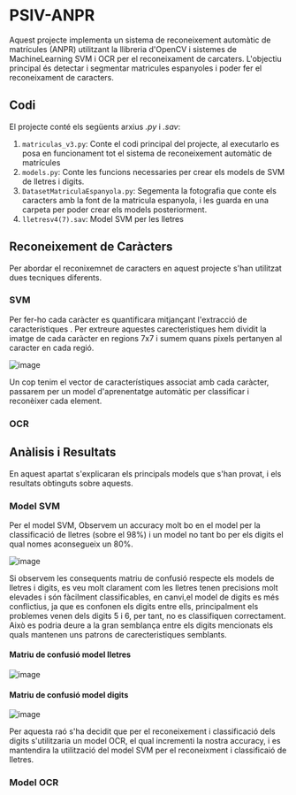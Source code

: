 # PSIV-ANPR
Aquest projecte implementa un sistema de reconeixement automàtic de matrícules (ANPR) utilitzant la llibreria d'OpenCV i sistemes de MachineLearning SVM i OCR per el reconeixament de carcaters. L'objectiu principal és detectar i segmentar matricules espanyoles i poder fer el reconeixament de caracters.

## Codi
El projecte conté els següents arxius *.py* i *.sav*:
1. ``matriculas_v3.py``: Conte el codi principal del projecte, al executarlo es posa en funcionament tot el sistema de reconeixement automàtic de matrícules
2. ``models.py``: Conte les funcions necessaries per crear els models de SVM de lletres i digits.
3. ``DatasetMatriculaEspanyola.py``: Segementa la fotografia que conte els caracters amb la font de la matricula espanyola, i les guarda en una carpeta per poder crear els models posteriorment.
4. ``lletresv4(7).sav``: Model SVM per les lletres

## Reconeixement de Caràcters 

Per abordar el reconixemnet de caracters en aquest projecte s'han utilitzat dues tecniques diferents.

### SVM
Per fer-ho cada caràcter es quantificara mitjançant l'extracció de característiques . Per extreure aquestes carecteristiques hem dividit la imatge de cada caràcter en regions 7x7 i sumem quans pixels pertanyen al caracter en cada regió.

![image](https://github.com/SergiTordera/PSIV-ANPR/assets/61145059/ba2e2055-023f-4f98-a13d-22b7b41a27fc)


Un cop tenim el vector de característiques associat amb cada caràcter, passarem per un model d'aprenentatge automàtic per classificar i reconèixer cada element.


### OCR

## Anàlisis i Resultats

En aquest apartat s'explicaran els principals models que s'han provat, i els resultats obtinguts sobre aquests.

### Model SVM
Per el model SVM, Observem un accuracy molt bo en el model per la classificació de lletres (sobre el 98%) i un model no tant bo per els digits el qual nomes aconsegueix un 80%.

![image](https://github.com/SergiTordera/PSIV-ANPR/assets/61145059/e458df8d-61c1-451a-85b8-90ca6a19e916)


Si observem les consequents matriu de confusió respecte els models de lletres i digits, es veu molt clarament com les lletres tenen precisions molt elevades i són fàcilment classificables, en canvi,el model de digits es més conflictius, ja que es confonen els digits entre ells, principalment els problemes venen dels digits 5 i 6, per tant, no es classifiquen correctament. Això es podria deure a la gran semblança entre els digits mencionats els quals mantenen uns patrons de carecteristiques semblants.

#### Matriu de confusió model lletres
![image](https://github.com/SergiTordera/PSIV-ANPR/assets/61145059/4d3ef771-9020-4dd8-b7fc-be6b3dc5da54)
#### Matriu de confusió model digits
![image](https://github.com/SergiTordera/PSIV-ANPR/assets/61145059/923e6722-1b7c-482b-baae-8e45c5d1b36e)

Per aquesta raó s'ha decidit que per el reconeixement i classificació dels digits s'utilitzaria un model OCR, el qual incrementi la nostra accuracy, i es mantendira la utilització del model SVM per el reconeixment i classificaió de lletres.

### Model OCR


